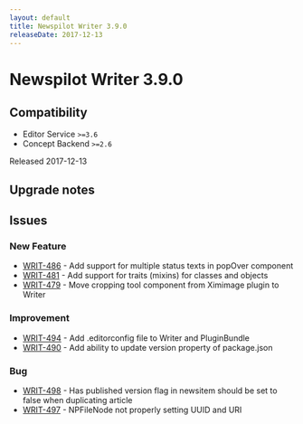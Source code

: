 ```yaml
---
layout: default
title: Newspilot Writer 3.9.0
releaseDate: 2017-12-13
---
```

<div class="jumbotron">
    <h1>Newspilot Writer 3.9.0</h1>    
    <h2>Compatibility</h2>
    <ul>
        <li>Editor Service <code>>=3.6</code></li>
        <li>Concept Backend <code>>=2.6</code></li>
    </ul>
</div>

Released 2017-12-13



## Upgrade notes  
                       



## Issues  


### New Feature 
 
 * [WRIT-486](https://jira.infomaker.se/browse/WRIT-486) - Add support for multiple status texts in popOver component  
 * [WRIT-481](https://jira.infomaker.se/browse/WRIT-481) - Add support for traits (mixins) for classes and objects  
 * [WRIT-479](https://jira.infomaker.se/browse/WRIT-479) - Move cropping tool component from Ximimage plugin to Writer 


### Improvement 
 
 * [WRIT-494](https://jira.infomaker.se/browse/WRIT-494) - Add .editorconfig file to Writer and PluginBundle  
 * [WRIT-490](https://jira.infomaker.se/browse/WRIT-490) - Add ability to update version property of package.json 


### Bug 
 
 * [WRIT-498](https://jira.infomaker.se/browse/WRIT-498) - Has published version flag in newsitem should be set to false when duplicating article  
 * [WRIT-497](https://jira.infomaker.se/browse/WRIT-497) - NPFileNode not properly setting UUID and URI 


